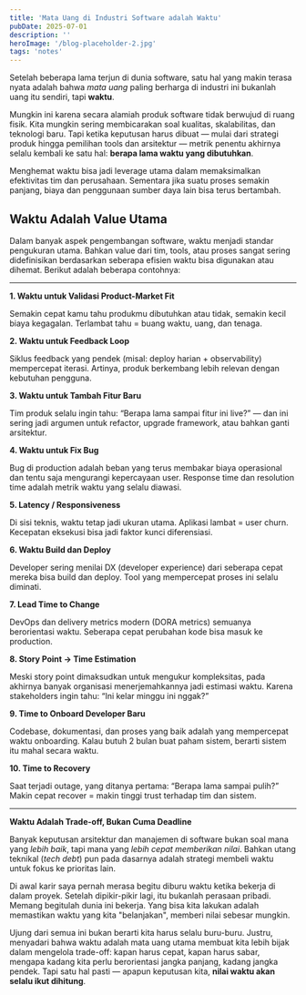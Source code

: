 ```yaml
---
title: 'Mata Uang di Industri Software adalah Waktu'
pubDate: 2025-07-01
description: ''
heroImage: '/blog-placeholder-2.jpg'
tags: 'notes'
---
```


Setelah beberapa lama terjun di dunia software, satu hal yang makin terasa nyata adalah bahwa *mata uang* paling berharga di industri ini bukanlah uang itu sendiri, tapi **waktu**.

Mungkin ini karena secara alamiah produk software tidak berwujud di ruang fisik. Kita mungkin sering membicarakan soal kualitas, skalabilitas, dan teknologi baru. Tapi ketika keputusan harus dibuat — mulai dari strategi produk hingga pemilihan tools dan arsitektur — metrik penentu akhirnya selalu kembali ke satu hal: **berapa lama waktu yang dibutuhkan**. 

Menghemat waktu bisa jadi leverage utama dalam memaksimalkan efektivitas tim dan perusahaan. Sementara jika suatu proses semakin panjang, biaya dan penggunaan sumber daya lain bisa terus bertambah.

## Waktu Adalah Value Utama

Dalam banyak aspek pengembangan software, waktu menjadi standar pengukuran utama. Bahkan value dari tim, tools, atau proses sangat sering didefinisikan berdasarkan seberapa efisien waktu bisa digunakan atau dihemat. Berikut adalah beberapa contohnya:

---

**1. Waktu untuk Validasi Product-Market Fit**

Semakin cepat kamu tahu produkmu dibutuhkan atau tidak, semakin kecil biaya kegagalan. Terlambat tahu = buang waktu, uang, dan tenaga.

**2. Waktu untuk Feedback Loop**

Siklus feedback yang pendek (misal: deploy harian + observability) mempercepat iterasi. Artinya, produk berkembang lebih relevan dengan kebutuhan pengguna.

**3. Waktu untuk Tambah Fitur Baru**

Tim produk selalu ingin tahu: “Berapa lama sampai fitur ini live?” — dan ini sering jadi argumen untuk refactor, upgrade framework, atau bahkan ganti arsitektur.

**4. Waktu untuk Fix Bug**

Bug di production adalah beban yang terus membakar biaya operasional dan tentu saja mengurangi kepercayaan user. Response time dan resolution time adalah metrik waktu yang selalu diawasi.

**5. Latency / Responsiveness**

Di sisi teknis, waktu tetap jadi ukuran utama. Aplikasi lambat = user churn. Kecepatan eksekusi bisa jadi faktor kunci diferensiasi.

**6. Waktu Build dan Deploy**

Developer sering menilai DX (developer experience) dari seberapa cepat mereka bisa build dan deploy. Tool yang mempercepat proses ini selalu diminati.

**7. Lead Time to Change**

DevOps dan delivery metrics modern (DORA metrics) semuanya berorientasi waktu. Seberapa cepat perubahan kode bisa masuk ke production.

**8. Story Point → Time Estimation**

Meski story point dimaksudkan untuk mengukur kompleksitas, pada akhirnya banyak organisasi menerjemahkannya jadi estimasi waktu. Karena stakeholders ingin tahu: “Ini kelar minggu ini nggak?”

**9. Time to Onboard Developer Baru**

Codebase, dokumentasi, dan proses yang baik adalah yang mempercepat waktu onboarding. Kalau butuh 2 bulan buat paham sistem, berarti sistem itu mahal secara waktu.

**10. Time to Recovery**

Saat terjadi outage, yang ditanya pertama: “Berapa lama sampai pulih?” Makin cepat recover = makin tinggi trust terhadap tim dan sistem.

---

**Waktu Adalah Trade-off, Bukan Cuma Deadline**

Banyak keputusan arsitektur dan manajemen di software bukan soal mana yang *lebih baik*, tapi mana yang *lebih cepat memberikan nilai*. Bahkan utang teknikal (_tech debt_) pun pada dasarnya adalah strategi membeli waktu untuk fokus ke prioritas lain.

Di awal karir saya pernah merasa begitu diburu waktu ketika bekerja di dalam proyek. Setelah dipikir-pikir lagi, itu bukanlah perasaan pribadi. Memang begitulah dunia ini bekerja. Yang bisa kita lakukan adalah memastikan waktu yang kita "belanjakan", memberi nilai sebesar mungkin.

Ujung dari semua ini bukan berarti kita harus selalu buru-buru. Justru, menyadari bahwa waktu adalah mata uang utama membuat kita lebih bijak dalam mengelola trade-off: kapan harus cepat, kapan harus sabar, mengapa kadang kita perlu berorientasi jangka panjang, kadang jangka pendek. Tapi satu hal pasti — apapun keputusan kita, **nilai waktu akan selalu ikut dihitung**.